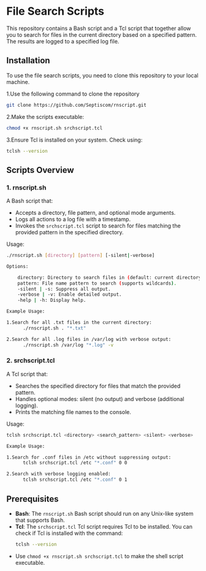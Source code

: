 # File Search Scripts

This repository contains a Bash script and a Tcl script that together allow you to search for files in the current directory based on a specified pattern. The results are logged to a specified log file.

## Installation

To use the file search scripts, you need to clone this repository to your local machine.

1.Use the following command to clone the repository
```bash
git clone https://github.com/Septiscom/rnscript.git
```
2.Make the scripts executable:
```bash
chmod +x rnscript.sh srchscript.tcl
```
3.Ensure Tcl is installed on your system. Check using:
```bash
tclsh --version
```
## Scripts Overview

### 1. rnscript.sh

A Bash script that:
- Accepts a directory, file pattern, and optional mode arguments.
- Logs all actions to a log file with a timestamp.
- Invokes the `srchscript.tcl` script to search for files matching the provided pattern in the specified directory.

Usage:

```bash
./rnscript.sh [directory] [pattern] [-silent|-verbose]

Options:

    directory: Directory to search files in (default: current directory).
    pattern: File name pattern to search (supports wildcards).
    -silent | -s: Suppress all output.
    -verbose | -v: Enable detailed output.
    -help | -h: Display help.

Example Usage:

1.Search for all .txt files in the current directory:
      ./rnscript.sh . "*.txt"

2.Search for all .log files in /var/log with verbose output:
      ./rnscript.sh /var/log "*.log" -v
```
### 2. srchscript.tcl

A Tcl script that:
- Searches the specified directory for files that match the provided pattern.
- Handles optional modes: silent (no output) and verbose (additional logging).
- Prints the matching file names to the console.

Usage:
```bash
tclsh srchscript.tcl <directory> <search_pattern> <silent> <verbose>

Example Usage:

1.Search for .conf files in /etc without suppressing output:
      tclsh srchscript.tcl /etc "*.conf" 0 0

2.Search with verbose logging enabled:
      tclsh srchscript.tcl /etc "*.conf" 0 1
```
## Prerequisites

- **Bash**: The `rnscript.sh` Bash script should run on any Unix-like system that supports Bash.
- **Tcl**: The `srchscript.tcl` Tcl script requires Tcl to be installed. You can check if Tcl is installed with the command:
  ```bash
  tclsh --version
  ```
- Use `chmod +x rnscript.sh srchscript.tcl` to make the shell script executable.
  
